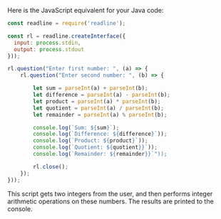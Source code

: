 Here is the JavaScript equivalent for your Java code:

```javascript
const readline = require('readline');

const rl = readline.createInterface({
  input: process.stdin,
  output: process.stdout
}));

rl.question("Enter first number: ", (a) => {
    rl.question("Enter second number: ", (b) => {

        let sum = parseInt(a) + parseInt(b);
        let difference = parseInt(a) - parseInt(b);
        let product = parseInt(a) * parseInt(b);
        let quotient = parseInt(a) / parseInt(b);
        let remainder = parseInt(a) % parseInt(b);

        console.log(`Sum: ${sum}`);
        console.log(`Difference: ${difference}`));
        console.log(`Product: ${product}`));
        console.log(`Quotient: ${quotient}}`));
        console.log(`Remainder: ${remainder}}`"));

        rl.close();
    });
}));
```
This script gets two integers from the user, and then performs integer arithmetic operations on these numbers. The results are printed to the console.
